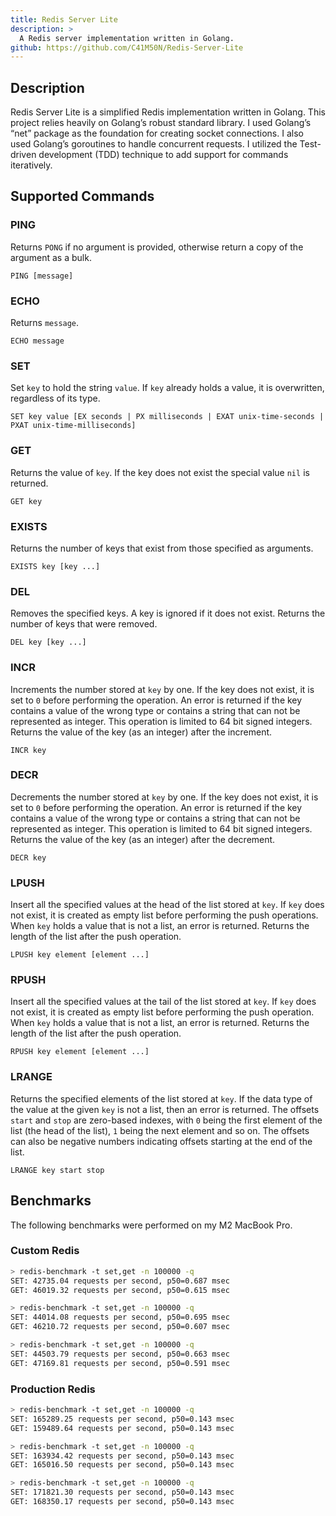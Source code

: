 ```yaml
---
title: Redis Server Lite
description: > 
  A Redis server implementation written in Golang.
github: https://github.com/C41M50N/Redis-Server-Lite
---
```


## Description
Redis Server Lite is a simplified Redis implementation written in Golang. This project relies heavily on Golang’s robust standard library. I used Golang’s “net” package as the foundation for creating socket connections. I also used Golang’s goroutines to handle concurrent requests. I utilized the Test-driven development (TDD) technique to add support for commands iteratively.

## Supported Commands
### PING
Returns `PONG` if no argument is provided, otherwise return a copy of the argument as a bulk.
```
PING [message]
```

### ECHO
Returns `message`.
```
ECHO message
```

### SET
Set `key` to hold the string `value`. If `key` already holds a value, it is overwritten, regardless of its type.
```
SET key value [EX seconds | PX milliseconds | EXAT unix-time-seconds | PXAT unix-time-milliseconds]
```

### GET
Returns the value of `key`. If the key does not exist the special value `nil` is returned.
```
GET key
```

### EXISTS
Returns the number of keys that exist from those specified as arguments.
```
EXISTS key [key ...]
```

### DEL
Removes the specified keys. A key is ignored if it does not exist. Returns the number of keys that were removed.
```
DEL key [key ...]
```

### INCR
Increments the number stored at `key` by one. If the key does not exist, it is set to `0` before performing the operation. An error is returned if the key contains a value of the wrong type or contains a string that can not be represented as integer. This operation is limited to 64 bit signed integers. Returns the value of the key (as an integer) after the increment.
```
INCR key
```

### DECR
Decrements the number stored at `key` by one. If the key does not exist, it is set to `0` before performing the operation. An error is returned if the key contains a value of the wrong type or contains a string that can not be represented as integer. This operation is limited to 64 bit signed integers. Returns the value of the key (as an integer) after the decrement.
```
DECR key
```

### LPUSH
Insert all the specified values at the head of the list stored at `key`. If `key` does not exist, it is created as empty list before performing the push operations. When `key` holds a value that is not a list, an error is returned. Returns the length of the list after the push operation.
```
LPUSH key element [element ...]
```

### RPUSH
Insert all the specified values at the tail of the list stored at `key`. If `key` does not exist, it is created as empty list before performing the push operation. When `key` holds a value that is not a list, an error is returned. Returns the length of the list after the push operation.
```
RPUSH key element [element ...]
```

### LRANGE
Returns the specified elements of the list stored at `key`. If the data type of the value at the given `key` is not a list, then an error is returned. The offsets `start` and `stop` are zero-based indexes, with `0` being the first element of the list (the head of the list), `1` being the next element and so on. The offsets can also be negative numbers indicating offsets starting at the end of the list.
```
LRANGE key start stop
```

## Benchmarks
The following benchmarks were performed on my M2 MacBook Pro.

### Custom Redis
```bash
> redis-benchmark -t set,get -n 100000 -q
SET: 42735.04 requests per second, p50=0.687 msec
GET: 46019.32 requests per second, p50=0.615 msec

> redis-benchmark -t set,get -n 100000 -q
SET: 44014.08 requests per second, p50=0.695 msec
GET: 46210.72 requests per second, p50=0.607 msec

> redis-benchmark -t set,get -n 100000 -q
SET: 44503.79 requests per second, p50=0.663 msec
GET: 47169.81 requests per second, p50=0.591 msec
```

### Production Redis
```bash
> redis-benchmark -t set,get -n 100000 -q
SET: 165289.25 requests per second, p50=0.143 msec
GET: 159489.64 requests per second, p50=0.143 msec

> redis-benchmark -t set,get -n 100000 -q
SET: 163934.42 requests per second, p50=0.143 msec
GET: 165016.50 requests per second, p50=0.143 msec

> redis-benchmark -t set,get -n 100000 -q
SET: 171821.30 requests per second, p50=0.143 msec
GET: 168350.17 requests per second, p50=0.143 msec
```
